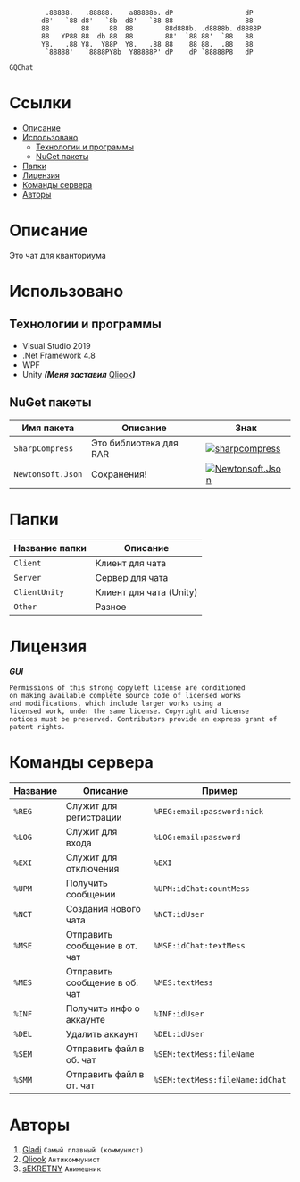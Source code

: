              .88888.   .88888.    a88888b. dP                  dP   
            d8'   `88 d8'   `8b  d8'   `88 88                  88   
            88        88     88  88        88d888b. .d8888b. d8888P 
            88   YP88 88  db 88  88        88'  `88 88'  `88   88   
            Y8.   .88 Y8.  Y88P  Y8.   .88 88    88 88.  .88   88   
             `88888'   `8888PY8b  Y88888P' dP    dP `88888P8   dP

`GQChat`

# Ссылки

* [Описание](https://github.com/damiralmaev/GQChat#%D0%BE%D0%BF%D0%B8%D1%81%D0%B0%D0%BD%D0%B8%D0%B5)
* [Использовано](https://github.com/damiralmaev/GQChat#%D0%B8%D1%81%D0%BF%D0%BE%D0%BB%D1%8C%D0%B7%D0%BE%D0%B2%D0%B0%D0%BD%D0%BE)
    * [Технологии и программы](https://github.com/damiralmaev/GQChat#технологии-и-программы)
    * [NuGet пакеты](https://github.com/damiralmaev/GQChat#nuget-%D0%BF%D0%B0%D0%BA%D0%B5%D1%82%D1%8B)
* [Папки](https://github.com/damiralmaev/GQChat#%D0%BF%D0%B0%D0%BF%D0%BA%D0%B8)
* [Лицензия](https://github.com/damiralmaev/GQChat#%D0%BB%D0%B8%D1%86%D0%B5%D0%BD%D0%B7%D0%B8%D1%8F)
* [Команды сервера](https://github.com/damiralmaev/GQChat#%D0%BA%D0%BE%D0%BC%D0%B0%D0%BD%D0%B4%D1%8B-%D1%81%D0%B5%D1%80%D0%B2%D0%B5%D1%80%D0%B0)
* [Авторы](https://github.com/damiralmaev/GQChat#%D0%B0%D0%B2%D1%82%D0%BE%D1%80%D1%8B)

# Описание

Это чат для кванториума

# Использовано

## Технологии и программы

* Visual Studio 2019
* .Net Framework 4.8
* WPF
* Unity ***(Меня заставил*** [Qliook](https://github.com/Qliook)***)***

## NuGet пакеты

| Имя пакета                        | Описание	    			     | Знак  |
|-----------------------------------|--------------------------------|-------|
| `SharpCompress`           | Это библиотека для RAR| [![sharpcompress](https://img.shields.io/nuget/vpre/sharpcompress.svg)](https://www.nuget.org/packages/sharpcompress) |
| `Newtonsoft.Json`         | Сохранения! | [![Newtonsoft.Json](https://img.shields.io/nuget/vpre/Newtonsoft.Json.svg)](https://www.nuget.org/packages/Newtonsoft.Json) |

# Папки

| Название папки | Описание	    		   |
|----------------|-------------------------|
| `Client`       | Клиент для чата         |
| `Server`       | Сервер для чата         |
| `ClientUnity`  | Клиент для чата (Unity) |
| `Other`        | Разное                  |

# Лицензия

***GUI***
```
Permissions of this strong copyleft license are conditioned
on making available complete source code of licensed works
and modifications, which include larger works using a 
licensed work, under the same license. Copyright and license 
notices must be preserved. Contributors provide an express grant of 
patent rights.
```

# Команды сервера

| Название       | Описание	    		         | Пример                          |
|----------------|-------------------------------|---------------------------------|
| `%REG`         | Служит для регистрации        | `%REG:email:password:nick`      |
| `%LOG`         | Служит для входа              | `%LOG:email:password`           |
| `%EXI`         | Служит для отключения         | `%EXI`                          |
| `%UPM`         | Получить сообщении            | `%UPM:idChat:countMess`         |
| `%NCT`         | Создания нового чата          | `%NCT:idUser`                   |
| `%MSE`         | Отправить сообщение в от. чат | `%MSE:idChat:textMess`          |
| `%MES`         | Отправить сообщение в об. чат | `%MES:textMess`                 |
| `%INF`         | Получить инфо о аккаунте      | `%INF:idUser`                   |
| `%DEL`         | Удалить аккаунт               | `%DEL:idUser`                   |
| `%SЕM`         | Отправить файл в об. чат      | `%SEM:textMess:fileName`        |
| `%SMM`         | Отправить файл в от. чат      | `%SEM:textMess:fileName:idChat` |

# Авторы

1. [Gladi](https://github.com/damiralmaev) `Самый главный (коммунист)`
2. [Qliook](https://github.com/Qliook) `Антикоммунист`
3. [sEKRETNY](https://github.com/sEKRETNY) `Анимешник`
